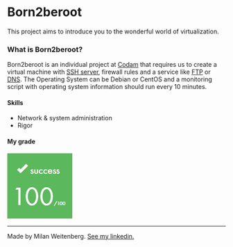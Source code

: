 # Born2beroot
This project aims to introduce you to the wonderful world of virtualization.

### What is Born2beroot?
Born2beroot is an individual project at [Codam](codam.nl) that requires us to create a virtual machine with [SSH server](https://wikipedia.org/wiki/Secure_Shell), firewall rules and a service like [FTP](https://wikipedia.org/wiki/File_Transfer_Protocol) or [DNS](https://www.cloudflare.com/pt-br/learning/dns/what-is-a-dns-server/). The Operating System can be Debian or CentOS and a monitoring script with operating system information should run every 10 minutes.

#### Skills
- Network & system administration
- Rigor

#### My grade
<img src="../img/score100.png" width="150" height="150"/>

---

Made by Milan Weitenberg. [See my linkedin.](https://www.linkedin.com/in/mnweitenberg/)
